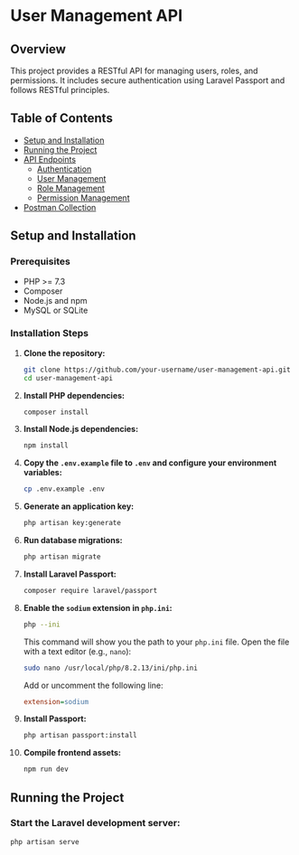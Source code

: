# User Management API

## Overview

This project provides a RESTful API for managing users, roles, and permissions. It includes secure authentication using Laravel Passport and follows RESTful principles.

## Table of Contents

- [Setup and Installation](#setup-and-installation)
- [Running the Project](#running-the-project)
- [API Endpoints](#api-endpoints)
  - [Authentication](#authentication)
  - [User Management](#user-management)
  - [Role Management](#role-management)
  - [Permission Management](#permission-management)
- [Postman Collection](#postman-collection)

## Setup and Installation

### Prerequisites

- PHP >= 7.3
- Composer
- Node.js and npm
- MySQL or SQLite

### Installation Steps

1. **Clone the repository:**

    ```sh
    git clone https://github.com/your-username/user-management-api.git
    cd user-management-api
    ```

2. **Install PHP dependencies:**

    ```sh
    composer install
    ```

3. **Install Node.js dependencies:**

    ```sh
    npm install
    ```

4. **Copy the `.env.example` file to `.env` and configure your environment variables:**

    ```sh
    cp .env.example .env
    ```

5. **Generate an application key:**

    ```sh
    php artisan key:generate
    ```

6. **Run database migrations:**

    ```sh
    php artisan migrate
    ```

7. **Install Laravel Passport:**

    ```sh
    composer require laravel/passport
    ```

8. **Enable the `sodium` extension in `php.ini`:**

    ```sh
    php --ini
    ```

    This command will show you the path to your `php.ini` file. Open the file with a text editor (e.g., `nano`):

    ```sh
    sudo nano /usr/local/php/8.2.13/ini/php.ini
    ```

    Add or uncomment the following line:

    ```ini
    extension=sodium
    ```

9. **Install Passport:**

    ```sh
    php artisan passport:install
    ```

10. **Compile frontend assets:**

    ```sh
    npm run dev
    ```

## Running the Project

### Start the Laravel development server:

```sh
php artisan serve
